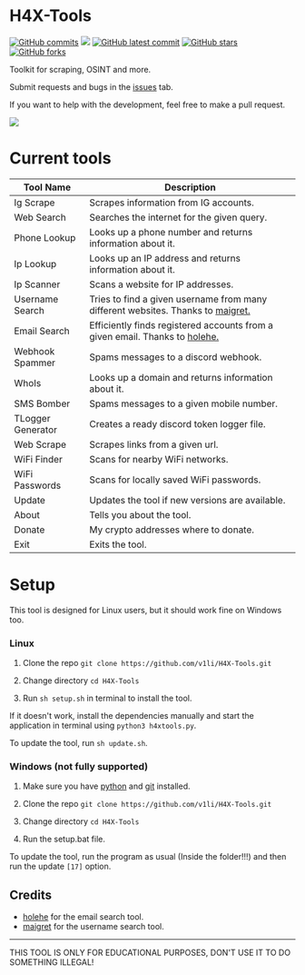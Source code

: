 # H4X-Tools
[![GitHub commits](https://badgen.net/github/commits/V1li/H4X-Tools)](https://GitHub.com/V1li/H4X-Tools/commit/)
![](https://img.shields.io/github/languages/code-size/v1li/h4x-tools)
[![GitHub latest commit](https://badgen.net/github/last-commit/V1li/H4X-Tools)](https://GitHub.com/V1li/H4X-Tools/commit/)
[![GitHub stars](https://badgen.net/github/stars/V1li/H4X-Tools)](https://GitHub.com/V1li/H4X-Tools/stargazers/)
[![GitHub forks](https://badgen.net/github/forks/V1li/H4X-Tools)](https://GitHub.com/V1li/H4X-Tools/network/)

Toolkit for scraping, OSINT and more.

Submit requests and bugs in the [issues](https://github.com/V1li/H4X-Tools/issues) tab.

If you want to help with the development, feel free to make a pull request.


![](https://github.com/V1li/H4X-Tools/blob/master/img/gui-v0.2.9.png)

# Current tools
| Tool Name         | Description                                                                                                           |
|-------------------|-----------------------------------------------------------------------------------------------------------------------|
| Ig Scrape         | Scrapes information from IG accounts.                                                                                 |
| Web Search        | Searches the internet for the given query.                                                                            |
| Phone Lookup      | Looks up a phone number and returns information about it.                                                             |
| Ip Lookup         | Looks up an IP address and returns information about it.                                                              |
| Ip Scanner        | Scans a website for IP addresses.                                                                                     |
| Username Search   | Tries to find a given username from many different websites. Thanks to [maigret.](https://github.com/soxoj/maigret)   |
| Email Search      | Efficiently finds registered accounts from a given email. Thanks to [holehe.](https://github.com/megadose/holehe)     |
| Webhook Spammer   | Spams messages to a discord webhook.                                                                                  |
| WhoIs             | Looks up a domain and returns information about it.                                                                   |
| SMS Bomber        | Spams messages to a given mobile number.                                                                              |
| TLogger Generator | Creates a ready discord token logger file.                                                                            |
| Web Scrape        | Scrapes links from a given url.                                                                                       |
| WiFi Finder       | Scans for nearby WiFi networks.                                                                                       |
| WiFi Passwords    | Scans for locally saved WiFi passwords.                                                                               |
| Update            | Updates the tool if new versions are available.                                                                       |
| About             | Tells you about the tool.                                                                                             |
| Donate            | My crypto addresses where to donate.                                                                                  |    
| Exit              | Exits the tool.                                                                                                       |


# Setup
This tool is designed for Linux users, but it should work fine on Windows too.

### Linux
1. Clone the repo `git clone https://github.com/v1li/H4X-Tools.git`

2. Change directory `cd H4X-Tools`

3. Run `sh setup.sh` in terminal to install the tool.

If it doesn't work, install the dependencies manually and start the application in terminal using `python3 h4xtools.py`.

To update the tool, run `sh update.sh`.

### Windows (not fully supported)
1. Make sure you have [python](https://www.python.org/downloads/) and [git](https://git-scm.com/downloads) installed.

2. Clone the repo `git clone https://github.com/v1li/H4X-Tools.git`

3. Change directory `cd H4X-Tools`

4. Run the setup.bat file.

To update the tool, run the program as usual (Inside the folder!!!) and then run the update `[17]` option.


## Credits
- [holehe](https://github.com/megadose/holehe) for the email search tool.
- [maigret](https://github.com/soxoj/maigret) for the username search tool.

-------------------------------------------
THIS TOOL IS ONLY FOR EDUCATIONAL PURPOSES, DON'T USE IT TO DO SOMETHING ILLEGAL!
